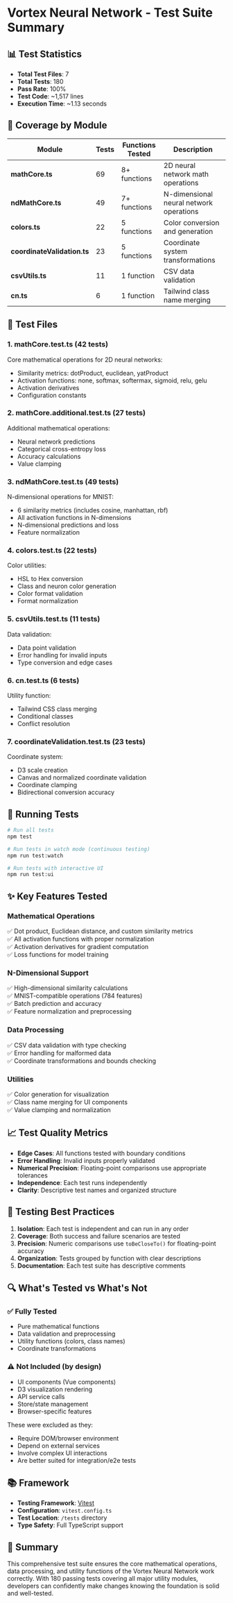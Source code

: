 # Vortex Neural Network - Test Suite Summary

## 📊 Test Statistics

- **Total Test Files**: 7
- **Total Tests**: 180
- **Pass Rate**: 100%
- **Test Code**: ~1,517 lines
- **Execution Time**: ~1.13 seconds

## 🎯 Coverage by Module

| Module | Tests | Functions Tested | Description |
|--------|-------|------------------|-------------|
| **mathCore.ts** | 69 | 8+ functions | 2D neural network math operations |
| **ndMathCore.ts** | 49 | 7+ functions | N-dimensional neural network operations |
| **colors.ts** | 22 | 5 functions | Color conversion and generation |
| **coordinateValidation.ts** | 23 | 5 functions | Coordinate system transformations |
| **csvUtils.ts** | 11 | 1 function | CSV data validation |
| **cn.ts** | 6 | 1 function | Tailwind class name merging |

## 🧪 Test Files

### 1. mathCore.test.ts (42 tests)
Core mathematical operations for 2D neural networks:
- Similarity metrics: dotProduct, euclidean, yatProduct
- Activation functions: none, softmax, softermax, sigmoid, relu, gelu
- Activation derivatives
- Configuration constants

### 2. mathCore.additional.test.ts (27 tests)
Additional mathematical operations:
- Neural network predictions
- Categorical cross-entropy loss
- Accuracy calculations
- Value clamping

### 3. ndMathCore.test.ts (49 tests)
N-dimensional operations for MNIST:
- 6 similarity metrics (includes cosine, manhattan, rbf)
- All activation functions in N-dimensions
- N-dimensional predictions and loss
- Feature normalization

### 4. colors.test.ts (22 tests)
Color utilities:
- HSL to Hex conversion
- Class and neuron color generation
- Color format validation
- Format normalization

### 5. csvUtils.test.ts (11 tests)
Data validation:
- Data point validation
- Error handling for invalid inputs
- Type conversion and edge cases

### 6. cn.test.ts (6 tests)
Utility function:
- Tailwind CSS class merging
- Conditional classes
- Conflict resolution

### 7. coordinateValidation.test.ts (23 tests)
Coordinate system:
- D3 scale creation
- Canvas and normalized coordinate validation
- Coordinate clamping
- Bidirectional conversion accuracy

## 🚀 Running Tests

```bash
# Run all tests
npm test

# Run tests in watch mode (continuous testing)
npm run test:watch

# Run tests with interactive UI
npm run test:ui
```

## ✨ Key Features Tested

### Mathematical Operations
✅ Dot product, Euclidean distance, and custom similarity metrics  
✅ All activation functions with proper normalization  
✅ Activation derivatives for gradient computation  
✅ Loss functions for model training  

### N-Dimensional Support
✅ High-dimensional similarity calculations  
✅ MNIST-compatible operations (784 features)  
✅ Batch prediction and accuracy  
✅ Feature normalization and preprocessing  

### Data Processing
✅ CSV data validation with type checking  
✅ Error handling for malformed data  
✅ Coordinate transformations and bounds checking  

### Utilities
✅ Color generation for visualization  
✅ Class name merging for UI components  
✅ Value clamping and normalization  

## 📈 Test Quality Metrics

- **Edge Cases**: All functions tested with boundary conditions
- **Error Handling**: Invalid inputs properly validated
- **Numerical Precision**: Floating-point comparisons use appropriate tolerances
- **Independence**: Each test runs independently
- **Clarity**: Descriptive test names and organized structure

## 🎨 Testing Best Practices

1. **Isolation**: Each test is independent and can run in any order
2. **Coverage**: Both success and failure scenarios are tested
3. **Precision**: Numeric comparisons use `toBeCloseTo()` for floating-point accuracy
4. **Organization**: Tests grouped by function with clear descriptions
5. **Documentation**: Each test suite has descriptive comments

## 🔍 What's Tested vs What's Not

### ✅ Fully Tested
- Pure mathematical functions
- Data validation and preprocessing
- Utility functions (colors, class names)
- Coordinate transformations

### ⚠️ Not Included (by design)
- UI components (Vue components)
- D3 visualization rendering
- API service calls
- Store/state management
- Browser-specific features

These were excluded as they:
- Require DOM/browser environment
- Depend on external services
- Involve complex UI interactions
- Are better suited for integration/e2e tests

## 📚 Framework

- **Testing Framework**: [Vitest](https://vitest.dev/)
- **Configuration**: `vitest.config.ts`
- **Test Location**: `/tests` directory
- **Type Safety**: Full TypeScript support

## 🎉 Summary

This comprehensive test suite ensures the core mathematical operations, data processing, and utility functions of the Vortex Neural Network work correctly. With 180 passing tests covering all major utility modules, developers can confidently make changes knowing the foundation is solid and well-tested.
